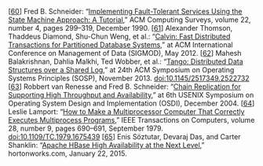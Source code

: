 [[60](ch09.html#Schneider1990vy-marker)] Fred B. Schneider:
“[Implementing Fault-Tolerant
Services Using the State Machine Approach: A Tutorial](http://www.cs.cornell.edu/fbs/publications/smsurvey.pdf),” ACM Computing Surveys, volume
22, number 4, pages 299–319, December 1990. [[61](ch09.html#Thomson2012tx-marker)] Alexander Thomson, Thaddeus Diamond, Shu-Chun Weng, et al.:
“[Calvin: Fast
Distributed Transactions for Partitioned Database Systems](http://cs.yale.edu/homes/thomson/publications/calvin-sigmod12.pdf),” at ACM International Conference
on Management of Data (SIGMOD), May 2012. [[62](ch09.html#Balakrishnan2013ko-marker)] Mahesh Balakrishnan, Dahlia Malkhi, Ted Wobber, et al.:
“[Tango: Distributed Data Structures
over a Shared Log](http://research.microsoft.com/pubs/199947/Tango.pdf),” at 24th ACM Symposium on Operating Systems
Principles (SOSP), November 2013.
[doi:10.1145/2517349.2522732](http://dx.doi.org/10.1145/2517349.2522732) [[63](ch09.html#vanRenesse2004td-marker)] Robbert van Renesse and Fred B. Schneider:
“[Chain
Replication for Supporting High Throughput and Availability](http://static.usenix.org/legacy/events/osdi04/tech/full_papers/renesse/renesse.pdf),” at 6th USENIX
Symposium on Operating System Design and Implementation (OSDI), December 2004. [[64](ch09.html#Lamport1979ky-marker)] Leslie Lamport:
“[How to Make a
Multiprocessor Computer That Correctly Executes Multiprocess Programs](http://research-srv.microsoft.com/en-us/um/people/lamport/pubs/multi.pdf),” IEEE
Transactions on Computers, volume 28, number 9, pages 690–691, September 1979.
[doi:10.1109/TC.1979.1675439](http://dx.doi.org/10.1109/TC.1979.1675439) [[65](ch09.html#Soztutar2015vj-marker)] Enis Söztutar, Devaraj Das, and Carter Shanklin:
“[Apache HBase
High Availability at the Next Level](http://hortonworks.com/blog/apache-hbase-high-availability-next-level/),” hortonworks.com, January 22, 2015.